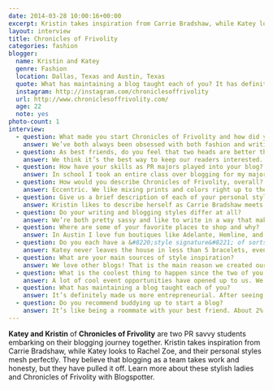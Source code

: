 ```yaml
---
date: 2014-03-28 10:00:16+00:00
excerpt: Kristin takes inspiration from Carrie Bradshaw, while Katey looks to Rachel Zoe, and their personal styles mesh perfectly.
layout: interview
title: Chronicles of Frivolity
categories: fashion
blogger:
  name: Kristin and Katey
  genre: Fashion
  location: Dallas, Texas and Austin, Texas
  quote: What has maintaining a blog taught each of you? It has definitely made us more entrepreneurial.
  instagram: http://instagram.com/chroniclesoffrivolity
  url: http://www.chroniclesoffrivolity.com/
  age: 22
  note: yes
photo-count: 1
interview:
  - question: What made you start Chronicles of Frivolity and how did you choose the name?
    answer: We’ve both always been obsessed with both fashion and writing. We talked about starting the blog for a good three years before we actually went through with it. Katey had always hounded me about starting it soon, and then one day when I was studying for a Marketing test and was about to have a mental breakdown, I decided I needed a break from school and texted her saying it was time to brainstorm. The name kind of just came to me... we were throwing out suggestions to each other and it was the first one we had really strong feelings about. It’s the perfect description of what this blog is to us. We’re silly and lighthearted and just want to tell stories about our clothes. Our blog name isn’t serious, because we never take ourselves seriously.
  - question: As best friends, do you feel that two heads are better than one when it comes to blogging?
    answer: We think it’s the best way to keep our readers interested. Katey is the typical Texas girl – big hair, lots of lipstick, a fan of everything designer. Kristin has a more laidback style and is all about finding the best deals. Our readers can find inspiration from our blog no matter what their own personal style is. It also really helps when one of us goes M.I.A. for a week long vacation or stressful work project because there’s someone there to pick up the slack and make sure we’re posting regularly.
  - question: How have your skills as PR majors played into your blog?
    answer: In school I took an entire class over blogging for my major. Public relations is about knowing your audience and how to reach them most effectively, so instead of thinking to ourselves &#8220;what do we want to write about today?&#8221; we think &#8220;what do our readers want us to write about today?&#8221;
  - question: How would you describe Chronicles of Frivolity, overall?
    answer: Eccentric. We like mixing prints and colors right up to the point where we question if it even looks good together. We tell all of our weird personal stories just to make people laugh. We want our blog to be something people actually read and enjoy, not just something they skim for outfit pictures.
  - question: Give us a brief description of each of your personal styles.
    answer: Kristin likes to describe herself as Carrie Bradshaw meets Gwen Stefani. She is always trying to find the perfect mix of ultra girly but still edgy. And since she lives in Austin, there are definitely a lot of bohemian pieces thrown in as well. Katey says she is Rachel Zoe and Olivia Palermo’s love child. She loves a black base, with a girly pattern and plenty of accessories. And every outfit is all about the hair.
  - question: Do your writing and blogging styles differ at all?
    answer: We’re both pretty sassy and like to write in a way that makes people laugh. Katey is definitely more of a natural in front of the camera – it took a few shoots before Kristin could even make a normal face for pictures, much less feel comfortable being the spotlight of 2 posts per week.
  - question: Where are some of your favorite places to shop and why?
    answer: In Austin I love fun boutiques like Adelante, Hemline, and Luxe Apothetique. It’s fun to find a place that has an eclectic mix of prices because I find the best outfits are always a high-low mix. As a former Nordstrom intern, the store is definitely my go-to for shoes, bags, and fun event outfits. In Dallas I love Milk and Honey Boutique and in Fort Worth I love Beehive. Both are wonderful stores for unique pieces that don’t cost more than $50. I believe in investing in my accessories, because my clothes are going to get ruined by margarita mix eventually.
  - question: Do you each have a &#8220;style signature&#8221; of sorts?
    answer: Katey never leaves the house in less than 5 bracelets, even if she’s going to the gym. Kristin doesn’t own any solids – she’s always mixing prints.
  - question: What are your main sources of style inspiration?
    answer: We love other blogs! That is the main reason we created ours. We get such great inspiration from seeing what regular girls wear everyday, and we wanted to be able to share ours with others and get more involved with the style conversation other bloggers are having. There’s nothing more fun than when we get to meet other bloggers and talk about shoes and lipstick for hours on end.
  - question: What is the coolest thing to happen since the two of you started blogging?
    answer: A lot of cool event opportunities have opened up to us. We like to be around fashion and other people that want to talk about fashion as much as possible. Our blog was featured in the Glitter Guide through one of the events we attended, which was definitely an awesome boost. And it’s always funny to run into someone that recognizes you through your blog. It happens at the worst times.
  - question: What has maintaining a blog taught each of you?
    answer: It’s definitely made us more entrepreneurial. After seeing how quickly we could reach success, it’s made us both strive to make the blog more of a full-time project. We have a few side projects we’ll be starting at the beginning of April under our blog that we’re really excited about.
  - question: Do you recommend buddying up to start a blog?
    answer: It’s like being a roommate with your best friend. About 2% of the population can do it without killing each other. Thankfully, we are the 2%. We have similar enough style (both in our clothing choices and writing) that it makes our blog cohesive no matter who is posting. We have also found our own little niches within the blog as well. For example, Katey handles social media and I handle logistics. Of course there’s some overlap in these areas, but it keeps us from butting heads. You also need to make sure you pair with someone you don’t mind calling out. I have to tell Katey at least once a month &#8220;stop posting giveaways so close to each other, you’re going to run out of money&#8221; and Katey has to remind me to stop frolicking on the beach because we have deadlines.
---
```


**Katey and Kristin** of **Chronicles of Frivolity** are two PR savvy students embarking on their blogging journey together. Kristin takes inspiration from Carrie Bradshaw, while Katey looks to Rachel Zoe, and their personal styles mesh perfectly. They believe that blogging as a team takes work and honesty, but they have pulled it off. Learn more about these stylish ladies and Chronicles of Frivolity with Blogspotter.